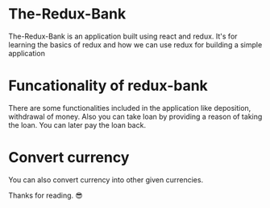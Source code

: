 # The-Redux-Bank

The-Redux-Bank is an application built using react and redux. It's for learning the basics of redux and how we can use redux for building a simple application

# Funcationality of redux-bank

There are some functionalities included in the application like deposition, withdrawal of money. Also you can take loan by providing a reason of taking the loan. You can later pay the loan back.

# Convert currency

You can also convert currency into other given currencies.

Thanks for reading. 😎
